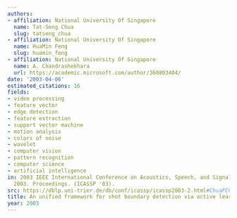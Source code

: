 ```yaml
---
authors:
- affiliation: National University Of Singapore
  name: Tat-Seng Chua
  slug: tatseng_chua
- affiliation: National University Of Singapore
  name: HuaMin Feng
  slug: huamin_feng
- affiliation: National University Of Singapore
  name: A. Chandrashekhara
  url: https://academic.microsoft.com/author/360803404/
date: '2003-04-06'
estimated_citations: 16
fields:
- video processing
- feature vector
- edge detection
- feature extraction
- support vector machine
- motion analysis
- colors of noise
- wavelet
- computer vision
- pattern recognition
- computer science
- artificial intelligence
in: 2003 IEEE International Conference on Acoustics, Speech, and Signal Processing,
  2003. Proceedings. (ICASSP '03).
src: https://dblp.uni-trier.de/db/conf/icassp/icassp2003-2.html#ChuaFC03
title: An unified framework for shot boundary detection via active learning
year: 2003
---
```

